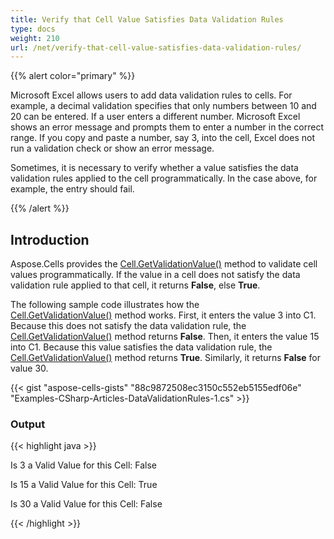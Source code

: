 ```yaml
---
title: Verify that Cell Value Satisfies Data Validation Rules
type: docs
weight: 210
url: /net/verify-that-cell-value-satisfies-data-validation-rules/
---
```


{{% alert color="primary" %}} 

Microsoft Excel allows users to add data validation rules to cells. For example, a decimal validation specifies that only numbers between 10 and 20 can be entered. If a user enters a different number. Microsoft Excel shows an error message and prompts them to enter a number in the correct range. If you copy and paste a number, say 3, into the cell, Excel does not run a validation check or show an error message.

Sometimes, it is necessary to verify whether a value satisfies the data validation rules applied to the cell programmatically. In the case above, for example, the entry should fail.

{{% /alert %}} 
## **Introduction**
Aspose.Cells provides the [Cell.GetValidationValue()](https://reference.aspose.com/cells/net/aspose.cells/cell/methods/getvalidationvalue) method to validate cell values programmatically. If the value in a cell does not satisfy the data validation rule applied to that cell, it returns **False**, else **True**.

The following sample code illustrates how the [Cell.GetValidationValue()](https://reference.aspose.com/cells/net/aspose.cells/cell/methods/getvalidationvalue) method works. First, it enters the value 3 into C1. Because this does not satisfy the data validation rule, the [Cell.GetValidationValue()](https://reference.aspose.com/cells/net/aspose.cells/cell/methods/getvalidationvalue) method returns **False**. Then, it enters the value 15 into C1. Because this value satisfies the data validation rule, the [Cell.GetValidationValue()](https://reference.aspose.com/cells/net/aspose.cells/cell/methods/getvalidationvalue) method returns **True**. Similarly, it returns **False** for value 30.



{{< gist "aspose-cells-gists" "88c9872508ec3150c552eb5155edf06e" "Examples-CSharp-Articles-DataValidationRules-1.cs" >}}
### **Output**
{{< highlight java >}}

 Is 3 a Valid Value for this Cell: False

Is 15 a Valid Value for this Cell: True

Is 30 a Valid Value for this Cell: False

{{< /highlight >}}

